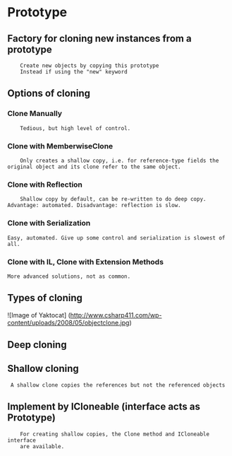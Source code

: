 # Prototype

## Factory for cloning new instances from a prototype
```	
	Create new objects by copying this prototype
	Instead if using the "new" keyword
```

## Options of cloning

### Clone Manually
```
	Tedious, but high level of control.
```

### Clone with MemberwiseClone
```
	Only creates a shallow copy, i.e. for reference-type fields the original object and its clone refer to the same object.
```

### Clone with Reflection
```
	Shallow copy by default, can be re-written to do deep copy. Advantage: automated. Disadvantage: reflection is slow.
```
### Clone with Serialization
```
Easy, automated. Give up some control and serialization is slowest of all.	
```
### Clone with IL, Clone with Extension Methods
```
More advanced solutions, not as common.	
```

## Types of cloning
![Image of Yaktocat] (http://www.csharp411.com/wp-content/uploads/2008/05/objectclone.jpg)
## Deep cloning 

## Shallow cloning
```
 A shallow clone copies the references but not the referenced objects
```



## Implement by ICloneable (interface acts as Prototype)
```
	For creating shallow copies, the Clone method and ICloneable interface 
	are available.
```


